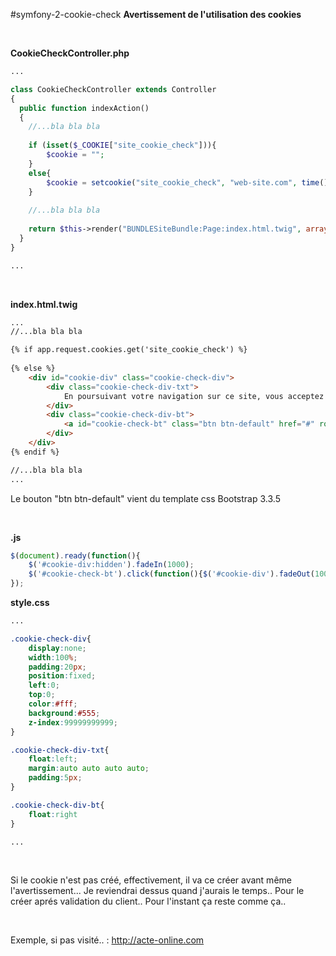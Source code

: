 #symfony-2-cookie-check
<b>Avertissement de l'utilisation des cookies</b>

<br />

<b>CookieCheckController.php</b>
```php
...

class CookieCheckController extends Controller
{
  public function indexAction()
  {
    //...bla bla bla
    
    if (isset($_COOKIE["site_cookie_check"])){
    	$cookie = "";
    }
    else{
    	$cookie = setcookie("site_cookie_check", "web-site.com", time() + 365*24*3600, "/", null, false, true); 
    }
    
    //...bla bla bla
    
    return $this->render("BUNDLESiteBundle:Page:index.html.twig", array("cookie" => $cookie,));
  }
}

...
```

<br />

<b>index.html.twig</b>
```html
...
//...bla bla bla

{% if app.request.cookies.get('site_cookie_check') %}
		
{% else %}
	<div id="cookie-div" class="cookie-check-div">
		<div class="cookie-check-div-txt">
			En poursuivant votre navigation sur ce site, vous acceptez l’utilisation de cookie.
		</div>
		<div class="cookie-check-div-bt">
			<a id="cookie-check-bt" class="btn btn-default" href="#" role="button">Ok</a>
		</div>
	</div>
{% endif %}

//...bla bla bla
...
```

Le bouton "btn btn-default" vient du template css Bootstrap 3.3.5

<br />

<b>.js</b>

```js
$(document).ready(function(){
	$('#cookie-div:hidden').fadeIn(1000);
	$('#cookie-check-bt').click(function(){$('#cookie-div').fadeOut(1000);});
});
```

<b>style.css</b>
```css
...

.cookie-check-div{
	display:none;
	width:100%;
	padding:20px;
	position:fixed;
	left:0;
	top:0;
	color:#fff;
	background:#555;
	z-index:99999999999;
}

.cookie-check-div-txt{
	float:left;
	margin:auto auto auto auto;
	padding:5px;
}

.cookie-check-div-bt{
	float:right
}

...
```

<br />

Si le cookie n'est pas créé, effectivement, il va ce créer avant même l'avertissement...
Je reviendrai dessus quand j'aurais le temps.. Pour le créer aprés validation du client.. Pour l'instant ça reste comme ça..

<br />

Exemple, si pas visité.. : <a href="http://acte-online.com" target="_blank">http://acte-online.com</a>
